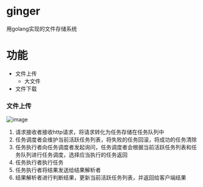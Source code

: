 # ginger
用golang实现的文件存储系统

# 功能
+ 文件上传
  - 大文件
+ 文件下载

### 文件上传
![image](https://gingerhhc.oss-cn-hangzhou.aliyuncs.com/%E4%B8%8A%E4%BC%A0.png)
1. 请求接收者接收http请求，将请求转化为任务存储在任务队列中
2. 任务调度者会维护当前活跃任务列表，将失败的任务回滚，将成功的任务清除
3. 任务执行者向任务调度者发起询问，任务调度者会根据当前活跃任务列表和任务队列进行任务调度，选择应当执行的任务返回
4. 任务执行者执行任务
5. 任务执行者将结果发送给结果解析者
6. 结果解析者进行判断结果，更新当前活跃任务列表，并返回给客户端结果